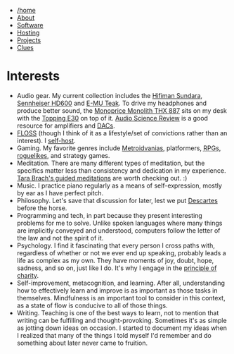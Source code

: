 <div>
<nav class="navbar">
<ul>
  <li><a href="/index.html">/home</a></li>
  <li><a class="active" href="/pages/about-me.html">About</a></li>
  <li><a href="/pages/software.html">Software</a></li>
  <li><a href="/pages/selfhosting.html">Hosting</a></li>
  <li><a href="/pages/projects.html">Projects</a></li>
  <li><a href="/pages/clues.html">Clues</a></li>
</ul>
</nav>
</div>

# Interests

- Audio gear. My current collection includes the [Hifiman
  Sundara](https://hifiman.com/products/detail/286), [Sennheiser
  HD600](https://sennheiser.com/best-audio-headphones-high-end-stereo-hifi-hd-600)
  and [E-MU
  Teak](https://sg.creative.com/p/headphones-headsets/e-mu-teak). To
  drive my headphones and produce better sound, the [Monoprice Monolith
  THX
  887](https://www.audiosciencereview.com/forum/index.php?threads/monoprice-monolith-thx-887-balance-headphone-amp-new-champ.8942/)
  sits on my desk
  with the [Topping
  E30](https://www.audiosciencereview.com/forum/index.php?threads/topping-e30-dac-review.12119/)
  on top of it. [Audio Science
  Review](https://www.audiosciencereview.com/) is a good resource for
  amplifiers and
  [DACs](https://en.wikipedia.org/wiki/Digital-to-analog_converter "Digital-to-analog converters").
- [FLOSS](https://en.wikipedia.org/wiki/Free_and_open_source_software "Free/Libre and Open Source Software")
  (though I think of it as a lifestyle/set of convictions rather than an
  interest). I [self-host](https://en.wikipedia.org/wiki/Self-hosting_(web_services)).
- Gaming. My favorite genres include
  [Metroidvanias](https://en.wikipedia.org/wiki/Metroidvania),
  platformers, <abbr title="Role-playing games">RPGs</abbr>,
  [roguelikes](https://en.wikipedia.org/wiki/Roguelike), and strategy
  games.
- Meditation. There are many different types of meditation, but the
  specifics matter less than consistency and dedication in my
  experience. [Tara Brach's guided
  meditations](https://www.tarabrach.com/guided-meditations) are worth
  checking out. :)
- Music. I practice piano regularly as a means of self-expression,
  mostly by ear as I have perfect pitch.
- Philosophy. Let's save that discussion for later, lest we put
  [Descartes](https://en.wikipedia.org/wiki/Descartes) before the horse.
- Programming and tech, in part because they present interesting
  problems for me to solve. Unlike spoken languages where many things
  are implicitly conveyed and understood, computers follow the letter of
  the law and not the spirit of it.
- Psychology. I find it fascinating that every person I cross paths
  with, regardless of whether or not we ever end up speaking, probably
  leads a life as complex as my own. They have moments of joy, doubt,
  hope, sadness, and so on, just like I do. It's why I engage in the
  [principle of
  charity](https://en.wikipedia.org/wiki/Principle_of_charity).
- Self-improvement, metacognition, and learning. After all,
  understanding how to effectively learn and improve is as important as
  those tasks in themselves. Mindfulness is an important tool to
  consider in this context, as a state of flow is conducive to all of
  those things.
- Writing. Teaching is one of the best ways to learn, not to mention
  that writing can be fulfilling and thought-provoking. Sometimes it's
  as simple as jotting down ideas on occasion. I started to
  document my ideas when I realized that many of the things I told
  myself I'd remember and do something about later never came to
  fruition.

